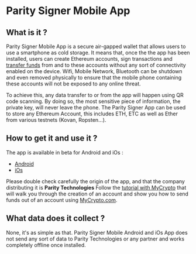 # Parity Signer Mobile App

## What is it ?
Parity Signer Mobile App is a secure air-gapped wallet that allows users to use a smartphone as cold storage. It means that, once the the app has been installed, users can create Ethereum accounts, sign transactions and [transfer funds](Parity-Signer-Mobile-App-MyCrypto-tutorial) from and to these accounts without any sort of connectivity enabled on the device. Wifi, Mobile Network, Bluetooth can be shutdown and even removed physically to ensure that the mobile phone containing these accounts will not be exposed to any online threat.

To achieve this, any data transfer to or from the app will happen using QR code scanning. By doing so, the most sensitive piece of information, the private key, will never leave the phone. The Parity Signer App can be used to store any Ethereum Account, this includes ETH, ETC as well as Ether from various testnets (Kovan, Ropsten...).

## How to get it and use it ?
The app is available in beta for Android and iOs :
- [Android](https://play.google.com/store/apps/details?id=com.nativesigner)
- [iOs](https://itunes.apple.com/us/app/parity-signer/id1218174838)

Please double check carefully the origin of the app, and that the company distributing it is **Parity Technologies** 
Follow the [tutorial with MyCrypto](Parity-Signer-Mobile-App-MyCrypto-tutorial) that will walk you through the creation of an account and show you how to send funds out of an account using [MyCrypto.com](https://mycrypto.com).

## What data does it collect ?
None, it's as simple as that. Parity Signer Mobile Android and iOs App does not send any sort of data to Parity Technologies or any partner and works completely offline once installed.
